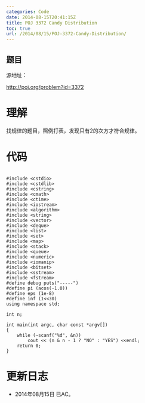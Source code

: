 ```yaml
---
categories: Code
date: 2014-08-15T20:41:15Z
title: POJ 3372 Candy Distribution
toc: true
url: /2014/08/15/POJ-3372-Candy-Distribution/
---
```


## 题目
源地址：

http://poj.org/problem?id=3372

# 理解
找规律的题目，照例打表，发现只有2的次方才符合规律。

<!--more-->

# 代码

```

#include <cstdio>
#include <cstdlib>
#include <cstring>
#include <cmath>
#include <ctime>
#include <iostream>
#include <algorithm>
#include <string>
#include <vector>
#include <deque>
#include <list>
#include <set>
#include <map>
#include <stack>
#include <queue>
#include <numeric>
#include <iomanip>
#include <bitset>
#include <sstream>
#include <fstream>
#define debug puts("-----")
#define pi (acos(-1.0))
#define eps (1e-8)
#define inf (1<<30)
using namespace std;

int n;

int main(int argc, char const *argv[])
{
    while (~scanf("%d", &n))
        cout << (n & n - 1 ? "NO" : "YES") <<endl;
    return 0;
}

```

# 更新日志
- 2014年08月15日 已AC。